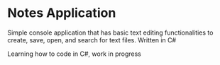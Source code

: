 # Notes Application
Simple console application that has basic text editing functionalities to create, save, open, and search for text files.
Written in C#

Learning how to code in C#, work in progress
